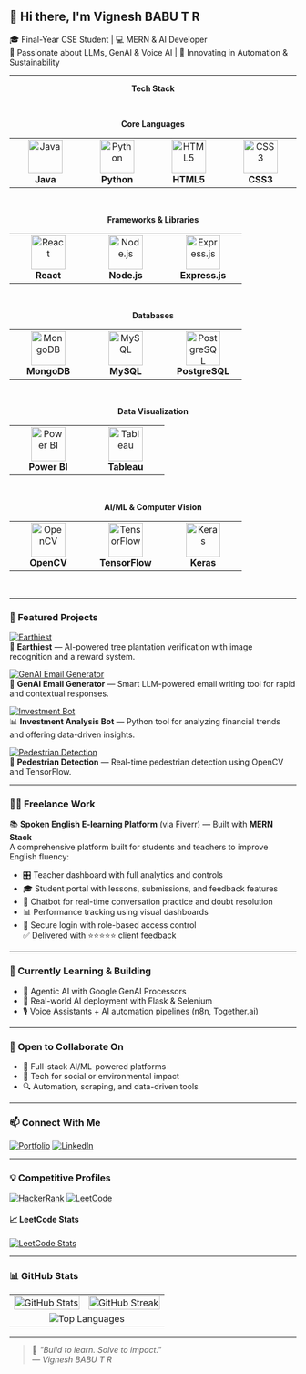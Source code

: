 ## 👋 Hi there, I'm Vignesh BABU T R

🎓 Final-Year CSE Student | 💻 MERN & AI Developer  
🧠 Passionate about LLMs, GenAI & Voice AI | 🌱 Innovating in Automation & Sustainability

---

<div align="center">

 **Tech Stack**

<br>

**Core Languages**

<div align="center">
<table>
<tr>
<td align="center" width="120">
<img src="https://cdn.jsdelivr.net/gh/devicons/devicon/icons/java/java-original.svg" width="60" height="60" alt="Java" />
<br><strong>Java</strong>
</td>
<td align="center" width="120">
<img src="https://cdn.jsdelivr.net/gh/devicons/devicon/icons/python/python-original.svg" width="60" height="60" alt="Python" />
<br><strong>Python</strong>
</td>
<td align="center" width="120">
<img src="https://cdn.jsdelivr.net/gh/devicons/devicon/icons/html5/html5-original.svg" width="60" height="60" alt="HTML5" />
<br><strong>HTML5</strong>
</td>
<td align="center" width="120">
<img src="https://cdn.jsdelivr.net/gh/devicons/devicon/icons/css3/css3-original.svg" width="60" height="60" alt="CSS3" />
<br><strong>CSS3</strong>
</td>
</tr>
</table>
</div>

<br>

 **Frameworks & Libraries**

<div align="center">
<table>
<tr>
<td align="center" width="120">
<img src="https://cdn.jsdelivr.net/gh/devicons/devicon/icons/react/react-original.svg" width="60" height="60" alt="React" />
<br><strong>React</strong>
</td>
<td align="center" width="120">
<img src="https://cdn.jsdelivr.net/gh/devicons/devicon/icons/nodejs/nodejs-original.svg" width="60" height="60" alt="Node.js" />
<br><strong>Node.js</strong>
</td>
<td align="center" width="120">
<img src="https://cdn.jsdelivr.net/gh/devicons/devicon/icons/express/express-original.svg" width="60" height="60" alt="Express.js" />
<br><strong>Express.js</strong>
</td>
</tr>
</table>
</div>

<br>

 **Databases**

<div align="center">
<table>
<tr>
<td align="center" width="120">
<img src="https://cdn.jsdelivr.net/gh/devicons/devicon/icons/mongodb/mongodb-original.svg" width="60" height="60" alt="MongoDB" />
<br><strong>MongoDB</strong>
</td>
<td align="center" width="120">
<img src="https://cdn.jsdelivr.net/gh/devicons/devicon/icons/mysql/mysql-original.svg" width="60" height="60" alt="MySQL" />
<br><strong>MySQL</strong>
</td>
<td align="center" width="120">
<img src="https://cdn.jsdelivr.net/gh/devicons/devicon/icons/postgresql/postgresql-original.svg" width="60" height="60" alt="PostgreSQL" />
<br><strong>PostgreSQL</strong>
</td>
</tr>
</table>
</div>

<br>

 **Data Visualization**

<div align="center">
<table>
<tr>
<td align="center" width="120">
<img src="https://img.icons8.com/color/96/power-bi.png" width="60" height="60" alt="Power BI" />
<br><strong>Power BI</strong>
</td>
<td align="center" width="120">
<img src="https://img.icons8.com/color/96/tableau-software.png" width="60" height="60" alt="Tableau" />
<br><strong>Tableau</strong>
</td>
</tr>
</table>
</div>

<br>

 **AI/ML & Computer Vision**

<div align="center">
<table>
<tr>
<td align="center" width="120">
<img src="https://www.vectorlogo.zone/logos/opencv/opencv-icon.svg" width="60" height="60" alt="OpenCV" />
<br><strong>OpenCV</strong>
</td>
<td align="center" width="120">
<img src="https://www.vectorlogo.zone/logos/tensorflow/tensorflow-icon.svg" width="60" height="60" alt="TensorFlow" />
<br><strong>TensorFlow</strong>
</td>
<td align="center" width="120">
<img src="https://upload.wikimedia.org/wikipedia/commons/a/ae/Keras_logo.svg" width="60" height="60" alt="Keras" />
<br><strong>Keras</strong>
</td>
</tr>
</table>
</div>

<br>



</div>

---

### 🚀 Featured Projects

[![Earthiest](https://img.shields.io/badge/Earthiest🌱-View%20Project-228B22?style=for-the-badge&logo=tree&logoColor=white)](https://github.com/VICKY-0017/Earthiest)  
🌿 **Earthiest** — AI-powered tree plantation verification with image recognition and a reward system.

[![GenAI Email Generator](https://img.shields.io/badge/Email%20GenAI📧-LLM%20Tool-4B0082?style=for-the-badge&logo=gmail&logoColor=white)](https://github.com/VICKY-0017/Email_generator-GenAI--main)  
🤖 **GenAI Email Generator** — Smart LLM-powered email writing tool for rapid and contextual responses.

[![Investment Bot](https://img.shields.io/badge/Finance%20Bot💰-Python%20ML-1E90FF?style=for-the-badge&logo=python&logoColor=white)](https://github.com/VICKY-0017/Invesment_Analysis_Bot)  
📊 **Investment Analysis Bot** — Python tool for analyzing financial trends and offering data-driven insights.

[![Pedestrian Detection](https://img.shields.io/badge/Pedestrian🚶‍♀️-ML%20Model-FF4500?style=for-the-badge&logo=tensorflow&logoColor=white)](https://github.com/VICKY-0017/Pedestrian_Detection_ML_Model)  
🚸 **Pedestrian Detection** — Real-time pedestrian detection using OpenCV and TensorFlow.


---

### 👨‍💻 Freelance Work

📚 **Spoken English E-learning Platform** (via Fiverr) — Built with **MERN Stack**  
A comprehensive platform built for students and teachers to improve English fluency:
- 🎛️ Teacher dashboard with full analytics and controls
- 🎓 Student portal with lessons, submissions, and feedback features
- 🤖 Chatbot for real-time conversation practice and doubt resolution
- 📊 Performance tracking using visual dashboards
- 🔐 Secure login with role-based access control  
✅ Delivered with ⭐⭐⭐⭐⭐ client feedback

---

### 🌱 Currently Learning & Building

- 🔁 Agentic AI with Google GenAI Processors  
- 🔧 Real-world AI deployment with Flask & Selenium  
- 🎙️ Voice Assistants + AI automation pipelines (n8n, Together.ai)

---

### 🤝 Open to Collaborate On

- 🧠 Full-stack AI/ML-powered platforms  
- 🌿 Tech for social or environmental impact  
- 🔍 Automation, scraping, and data-driven tools

---

### 📫 Connect With Me

[![Portfolio](https://img.shields.io/badge/🌐%20Portfolio-Site-121212?style=for-the-badge&logo=Google-chrome&logoColor=white)](https://portfolio-yj8s.onrender.com)
[![LinkedIn](https://img.shields.io/badge/LinkedIn-Profile-0077B5?style=for-the-badge&logo=linkedin&logoColor=white)](https://linkedin.com/in/vignesh-babu-t-r-880880250)

---

### 💡 Competitive Profiles

[![HackerRank](https://img.shields.io/badge/HackerRank-Profile-2EC866?style=for-the-badge&logo=HackerRank&logoColor=white)](https://www.hackerrank.com/profile/t_r_vigneshbabu1)
[![LeetCode](https://img.shields.io/badge/LeetCode-Profile-FFA116?style=for-the-badge&logo=leetcode&logoColor=white)](https://leetcode.com/vicky_3110/)

#### 📈 LeetCode Stats  
[![LeetCode Stats](https://leetcard.jacoblin.cool/vicky_3110?theme=light&font=Roboto&ext=heatmap)](https://leetcode.com/vicky_3110/)

---

### 📊 GitHub Stats

<table>
  <tr>
    <td>
      <img src="https://github-readme-stats.vercel.app/api?username=VICKY-0017&show_icons=true&theme=default&hide=contribs" alt="GitHub Stats" width="100%"/>
    </td>
    <td>
      <img src="https://streak-stats.demolab.com?user=VICKY-0017&theme=default" alt="GitHub Streak" width="100%"/>
    </td>
  </tr>
  <tr>
    <td colspan="2" align="center">
      <img src="https://github-readme-stats.vercel.app/api/top-langs/?username=VICKY-0017&layout=compact" alt="Top Languages" />
    </td>
  </tr>
</table>

---

> 💬 *"Build to learn. Solve to impact."*  
> — *Vignesh BABU T R*
